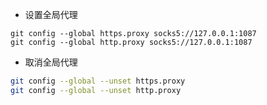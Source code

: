 * 设置全局代理

```
git config --global https.proxy socks5://127.0.0.1:1087
git config --global http.proxy socks5://127.0.0.1:1087
```

* 取消全局代理

```zsh
git config --global --unset https.proxy
git config --global --unset http.proxy
```

